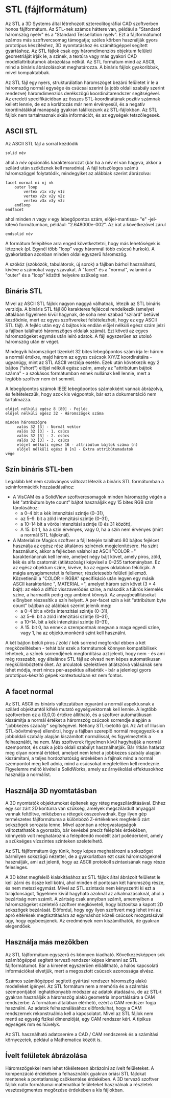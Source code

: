 # STL (fájlformátum)

Az STL a 3D Systems által létrehozott sztereolitográfiai CAD szoftverben honos fájlformátum. Az STL-nek számos háttere van, például a "Standard háromszög nyelv" és a "Standard Tessellation nyelv". Ezt a fájlformátumot számos más szoftvercsomag támogatja; széles körben használják gyors prototípus készítéshez, 3D nyomtatáshoz és számítógéppel segített gyártáshoz. Az STL fájlok csak egy háromdimenziós objektum felületi geometriáját írják le, a színek, a textúra vagy más gyakori CAD modellattribútumok ábrázolása nélkül. Az STL formátum mind az ASCII, mind a bináris ábrázolásokat meghatározza. A bináris fájlok gyakoribbak, mivel kompaktabbak.

Az STL fájl egy nyers, strukturálatlan háromszöget bezáró felületet ír le a háromszög normál egysége és csúcsai szerint (a jobb oldali szabály szerint rendezve) háromdimenziós derékszögű koordinátarendszer segítségével. Az eredeti specifikációban az összes STL-koordinátának pozitív számnak kellett lennie, de ez a korlátozás már nem érvényesül, és a negatív koordinátákkal manapság gyakran találkozunk az STL-fájlokban. Az STL fájlok nem tartalmaznak skála információt, és az egységek tetszőlegesek.

## ASCII STL

Az ASCII STL fájl a sorral kezdődik

```
solid név
```

ahol a _név_ opcionális karaktersorozat (bár ha a név el van hagyva, akkor a szilárd után szóköznek kell maradnia). A fájl tetszőleges számú háromszöggel folytatódik, mindegyiket az alábbiak szerint ábrázolva:

```
facet normal ni nj nk
    outer loop
        vertex v1x v1y v1z
        vertex v2x v2y v2z
        vertex v3x v3y v3z
    endloop
endfacet
```

ahol minden _n_ vagy _v_ egy lebegőpontos szám, előjel-mantissa- "e" -jel-kitevő formátumban, például: "2.648000e-002". Az irat a következővel zárul

```
endsolid név
```

A formátum felépítése arra enged következtetni, hogy más lehetőségek is léteznek (pl. Egynél több "loop" vagy háromnál több csúcsú hurkok). A gyakorlatban azonban minden oldal egyszerű háromszög.

A szóköz (szóközök, tabulátorok, új sorok) a fájlban bárhol használható, kivéve a számokat vagy szavakat. A "facet" és a "normal", valamint a "outer" és a "loop" közötti helyekre szükség van.

## Bináris STL

Mivel az ASCII STL fájlok nagyon naggyá válhatnak, létezik az STL bináris verziója. A bináris STL fájl 80 karakteres fejléccel rendelkezik (amelyet általában figyelmen kívül hagynak, de soha nem szabad "szilárd" betűvel kezdődnie, mert ez egyes szoftvereket feltételezheti, hogy ez egy ASCII STL fájl). A fejléc után egy 4 bájtos kis endián előjel nélküli egész szám jelzi a fájlban található háromszöges oldalak számát. Ezt követi az egyes háromszögeket egymás után leíró adatok. A fájl egyszerűen az utolsó háromszög után ér véget.

Mindegyik háromszöget tizenkét 32 bites lebegőpontos szám írja le: három a normál értékre, majd három az egyes csúcsok X/Y/Z koordinátáira - ugyanúgy, mint az STL ASCII verziója esetén. Ezek után következik egy 2 bájtos ("short") előjel nélküli egész szám, amely az "attribútum bájtok száma" - a szokásos formátumban ennek nullának kell lennie, mert a legtöbb szoftver nem ért semmit.

A lebegőpontos számok IEEE lebegőpontos számokként vannak ábrázolva, és feltételezzük, hogy azok kis végpontok, bár ezt a dokumentáció nem tartalmazza.

```
előjel nélküli egész 8 [80] - Fejléc
előjel nélküli egész 32 - Háromszögek száma

minden háromszögre
     valós 32 [3] - Normál vektor
     valós 32 [3] - 1. csúcs
     valós 32 [3] - 2. csúcs
     valós 32 [3] - 3. csúcs
     előjel nélküli egész 16 - attribútum bájtok száma (n)
     előjel nélküli egész 8 [n] - Extra attribútumadatok
vége
```

## Szín bináris STL-ben

Legalább két nem szabványos változat létezik a bináris STL formátumban a színinformációk hozzáadásához:

- A VisCAM és a SolidView szoftvercsomagok minden háromszög végén a két "attribútum byte count" bájtot használják egy 15 bites RGB szín tárolásához:
    - a 0–4 bit a kék intenzitási szintje (0–31),
    - az 5–9. bit a zöld intenzitási szintje (0–31),
    - a 10–14 bit a vörös intenzitási szintje (0 és 31 között),
    - A 15. bit 1, ha a szín érvényes, vagy 0, ha a szín nem érvényes (mint a normál STL fájloknál).
- A Materialize Magics szoftver a fájl tetején található 80 bájtos fejlécet használja az egész rész általános színének megjelenítésére. Ha színt használunk, akkor a fejlécben valahol az ASCII "COLOR =" karakterláncnak kell lennie, amelyet négy bájt követ, amely piros, zöld, kék és alfa csatornát (átlátszóság) képvisel a 0–255 tartományban. Ez az egész objektum színe, kivéve, ha az egyes oldalakon felülírják. A mágia anyagismeretet is felismer; részletesebb felületi jellemző. Közvetlenül a "COLOR = RGBA" specifikáció után legyen egy másik ASCII karakterlánc ", MATERIAL =", amelyet három szín követ (3 × 4 bájt): az első a diffúz visszaverődés színe, a második a tükrös kiemelés színe, a harmadik pedig egy ambient könnyű. Az anyagbeállításokat előnyben részesítik a szín helyett. A per-facet szín a két "attribútum byte count" bájtban az alábbiak szerint jelenik meg:
    - a 0–4 bit a vörös intenzitási szintje (0–31),
    - az 5–9. bit a zöld intenzitási szintje (0–31),
    - a 10–14. bit a kék intenzitási szintje (0–31),
    - A 15. bit 0, ha ennek a szempontnak megvan a maga egyedi színe, vagy 1, ha az objektumonkénti színt kell használni.

A két bájton belüli piros / zöld / kék sorrend megfordul ebben a két megközelítésben - tehát bár ezek a formátumok könnyen kompatibilisek lehetnek, a színek sorrendjének megfordítása azt jelenti, hogy nem - és ami még rosszabb, egy általános STL fájl az olvasó nem képes automatikusan megkülönböztetni őket. Az arculatok szelektíven átlátszóvá válásának sem lehet módja, mert nincs per-aspektus alfaérték - bár a jelenlegi gyors prototípus-készítő gépek kontextusában ez nem fontos.

## A facet normal

Az STL ASCII és bináris változatában egyaránt a normál aspektusnak a szilárd objektumtól kifelé mutató egységvektornak kell lennie. A legtöbb szoftverben ez a (0,0,0) értékre állítható, és a szoftver automatikusan kiszámítja a normál értéket a háromszög csúcsok sorrendje alapján a "jobbkezes szabály" segítségével. Néhány STL-betöltő (pl. Az Art of Illusion STL-bővítménye) ellenőrzi, hogy a fájlban szereplő normál megegyezik-e a jobboldali szabály alapján kiszámított normálissal, és figyelmeztetik a felhasználót, ha nem. Más szoftverek figyelmen kívül hagyhatják a normál szempontot, és csak a jobb oldali szabályt használhatják. Bár ritkán határoz meg olyan normál értéket, amelyet nem lehet a jobbkezes szabály alapján kiszámítani, a teljes hordozhatóság érdekében a fájlnak mind a normál szempontot meg kell adnia, mind a csúcsokat megfelelően kell rendeznie. Figyelemre méltó kivétel a SolidWorks, amely az árnyékolási effektusokhoz használja a normálist.

## Használja 3D nyomtatásban

A 3D nyomtatók objektumokat építenek egy réteg megszilárdításával. Ehhez egy sor zárt 2D kontúrra van szükség, amelyek megszilárdult anyaggal vannak feltöltve, miközben a rétegek összeolvadnak. Egy ilyen gép természetes fájlformátuma a különböző Z-értékeknek megfelelő zárt sokszögek sorozata lenne. Mivel azonban a rétegvastagságok változtathatók a gyorsabb, bár kevésbé precíz felépítés érdekében, könnyebb volt meghatározni a felépítendő modellt zárt poliéderként, amely a szükséges vízszintes szinteken szeletelhető.

Az STL fájlformátum úgy tűnik, hogy képes meghatározni a sokszöget bármilyen sokszögű nézettel, de a gyakorlatban ezt csak háromszögeknél használják, ami azt jelenti, hogy az ASCII protokoll szintaxisának nagy része felesleges.

A 3D kötet megfelelő kialakításához az STL fájlok által ábrázolt felületet le kell zárni és össze kell kötni, ahol minden él pontosan két háromszög része, és nem metszi egymást. Mivel az STL szintaxis nem kényszeríti ki ezt a tulajdonságot, figyelmen kívül hagyható azoknál az alkalmazásoknál, ahol a bezártság nem számít. A zártság csak annyiban számít, amennyiben a háromszögeket szeletelő szoftver megköveteli, hogy biztosítsa a kapott 2D sokszögek bezárását. Előfordul, hogy egy ilyen szoftvert meg lehet írni az apró eltérések megtisztítására az egymáshoz közeli csúcsok mozgatásával úgy, hogy egybeesjenek. Az eredmények nem kiszámíthatók, de gyakran elegendőek.

## Használja más mezőkben

Az STL fájlformátum egyszerű és könnyen kiadható. Következésképpen sok számítógéppel segített tervező rendszer képes kimenni az STL fájlformátumot. Bár a kimenet egyszerűen előállítható, a hálós kapcsolati információkat elvetjük, mert a megosztott csúcsok azonossága elvész.

Számos számítógéppel segített gyártási rendszer háromszög alakú modelleket igényel. Az STL formátum nem a memória és a számítás szempontjából leghatékonyabb módszer az adatok átadására, de az STL-t gyakran használják a háromszög alakú geometria importálására a CAM rendszerbe. A formátum általában elérhető, ezért a CAM rendszer fogja használni. Az adatok felhasználásához előfordulhat, hogy a CAM rendszernek rekonstruálnia kell a kapcsolatot. Mivel az STL fájlok nem menti az egység fizikai dimenzióját, egy CAM rendszer kéri. A tipikus egységek mm és hüvelyk.

Az STL használható adatcserére a CAD / CAM rendszerek és a számítási környezetek, például a Mathematica között is.

## Ívelt felületek ábrázolása

Háromszögekkel nem lehet tökéletesen ábrázolni az ívelt felületeket. A kompenzáció érdekében a felhasználók gyakran óriási STL fájlokat mentenek a pontatlanság csökkentése érdekében. A 3D tervező szoftver fájlok natív formátumai matematikai felületeket használnak a részletek veszteségmentes megőrzése érdekében a kis fájlokban.
